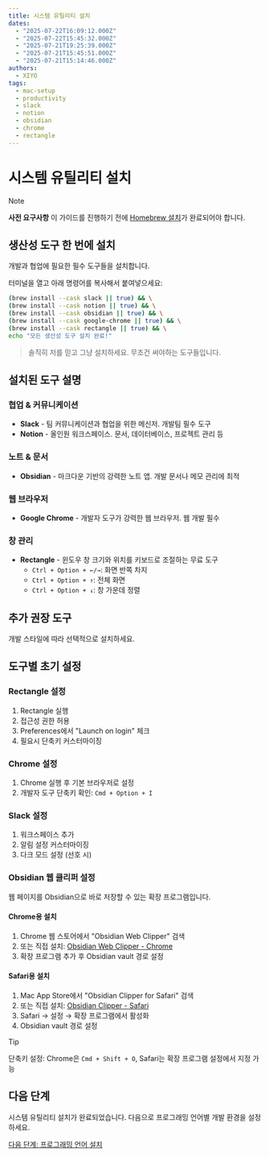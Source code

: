 ```yaml
---
title: 시스템 유틸리티 설치
dates:
  - "2025-07-22T16:09:12.000Z"
  - "2025-07-22T15:45:32.000Z"
  - "2025-07-21T19:25:39.000Z"
  - "2025-07-21T15:45:51.000Z"
  - "2025-07-21T15:14:46.000Z"
authors:
  - XIYO
tags:
  - mac-setup
  - productivity
  - slack
  - notion
  - obsidian
  - chrome
  - rectangle
---
```


# 시스템 유틸리티 설치

> [!NOTE]
> **사전 요구사항**
> 이 가이드를 진행하기 전에 [Homebrew 설치](macos-step00-homebrew-installation)가 완료되어야 합니다.

## 생산성 도구 한 번에 설치

개발과 협업에 필요한 필수 도구들을 설치합니다.

터미널을 열고 아래 명령어를 복사해서 붙여넣으세요:

```bash
(brew install --cask slack || true) && \
(brew install --cask notion || true) && \
(brew install --cask obsidian || true) && \
(brew install --cask google-chrome || true) && \
(brew install --cask rectangle || true) && \
echo "모든 생산성 도구 설치 완료!"
```

> 솔직히 저를 믿고 그냥 설치하세요.
> 무조건 써야하는 도구들입니다.

## 설치된 도구 설명

### 협업 & 커뮤니케이션

- **Slack** - 팀 커뮤니케이션과 협업을 위한 메신저. 개발팀 필수 도구
- **Notion** - 올인원 워크스페이스. 문서, 데이터베이스, 프로젝트 관리 등

### 노트 & 문서

- **Obsidian** - 마크다운 기반의 강력한 노트 앱. 개발 문서나 메모 관리에 최적

### 웹 브라우저

- **Google Chrome** - 개발자 도구가 강력한 웹 브라우저. 웹 개발 필수

### 창 관리

- **Rectangle** - 윈도우 창 크기와 위치를 키보드로 조절하는 무료 도구
  - `Ctrl + Option + ←/→`: 화면 반쪽 차지
  - `Ctrl + Option + ↑`: 전체 화면
  - `Ctrl + Option + ↓`: 창 가운데 정렬

## 추가 권장 도구

개발 스타일에 따라 선택적으로 설치하세요.

## 도구별 초기 설정

### Rectangle 설정

1. Rectangle 실행
2. 접근성 권한 허용
3. Preferences에서 "Launch on login" 체크
4. 필요시 단축키 커스터마이징

### Chrome 설정

1. Chrome 실행 후 기본 브라우저로 설정
2. 개발자 도구 단축키 확인: `Cmd + Option + I`

### Slack 설정

1. 워크스페이스 추가
2. 알림 설정 커스터마이징
3. 다크 모드 설정 (선호 시)

### Obsidian 웹 클리퍼 설정

웹 페이지를 Obsidian으로 바로 저장할 수 있는 확장 프로그램입니다.

#### Chrome용 설치

1. Chrome 웹 스토어에서 "Obsidian Web Clipper" 검색
2. 또는 직접 설치: [Obsidian Web Clipper - Chrome](https://chromewebstore.google.com/detail/obsidian-web-clipper/mphkdfmipddgfobjhphabphmpdckgfhb)
3. 확장 프로그램 추가 후 Obsidian vault 경로 설정

#### Safari용 설치

1. Mac App Store에서 "Obsidian Clipper for Safari" 검색
2. 또는 직접 설치: [Obsidian Clipper - Safari](https://apps.apple.com/app/obsidian-clipper-for-safari/id1640358805)
3. Safari → 설정 → 확장 프로그램에서 활성화
4. Obsidian vault 경로 설정

> [!TIP]
> 단축키 설정: Chrome은 `Cmd + Shift + O`, Safari는 확장 프로그램 설정에서 지정 가능

## 다음 단계

시스템 유틸리티 설치가 완료되었습니다. 다음으로 프로그래밍 언어별 개발 환경을 설정하세요.

[다음 단계: 프로그래밍 언어 설치](macos-step03-programming-languages)
